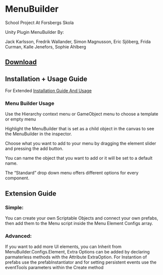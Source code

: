 # MenuBuilder
School Project At Forsbergs Skola

Unity Plugin MenuBuilder By:

Jack Karlsson, Fredrik Wallander, Simon Magnusson, Eric Sjöberg, Frida Curman, Kalle Jenefors, Sophie Ahlberg

## [Download](https://github.com/Jackoberto/MenuBuilder/raw/main/MenuBuilder.unitypackage)


## Installation + Usage Guide
For Extended [Installation Guide And Usage](https://docs.google.com/document/d/1hvqBy5Zh6iBI-GP4659pduJMZ2MF5kVik2VWZRg_E8o/edit?usp=sharing)

### Menu Builder Usage
Use the Hierarchy context menu or GameObject menu to choose a template or empty menu

Highlight the MenuBuilder that is set as a child object in the canvas to see the MenuBuilder in the inspector.

Choose what you want to add to your menu by dragging the element slider and pressing the add button.

You can name the object that you want to add or it will be set to a default name. 

The “Standard” drop down menu offers different options for every component.

## Extension Guide
### Simple: 

You can create your own Scriptable Objects and connect your own prefabs, then add them to the Menu script inside the Menu Element Configs array.

### Advanced: 

If you want to add more UI elements, you can Inherit from MenuBuilder.Configs.Element, Extra Options can be added by declaring parmaterless methods with the Attribute ExtraOption. For Instantion of prefabs use the prefabInstantiator and for setting persistent events use the eventTools parameters within the Create method

